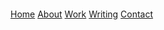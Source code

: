 <html>
<link rel="stylesheet" href="style.css">
<head></head>

<body id="main-body">

<div id="nav-bar" data-collapse="small" data-animation="default" data-duration="400" >
    <nav role="navigation" style="margin-left: 40px; margin-top: 20px;">
        <a id="menu-link-design" href="/" aria-current="page"> Home</a>
        <a id="menu-link-design" href="/about">About</a>
        <a id="menu-link-design" href="/building">Work</a>
        <a id="menu-link-design" href="/writing">Writing</a>
        <a id="contact-link" href="/contact">Contact</a>
    </nav>
</div>


</body>
</html>